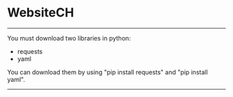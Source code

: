 # WebsiteCH

---

You must download two libraries in python:
<ul>
  <li>requests</li>
  <li>yaml</li>
</ul>
 You can download them by using "pip install requests" and "pip install yaml".

---
